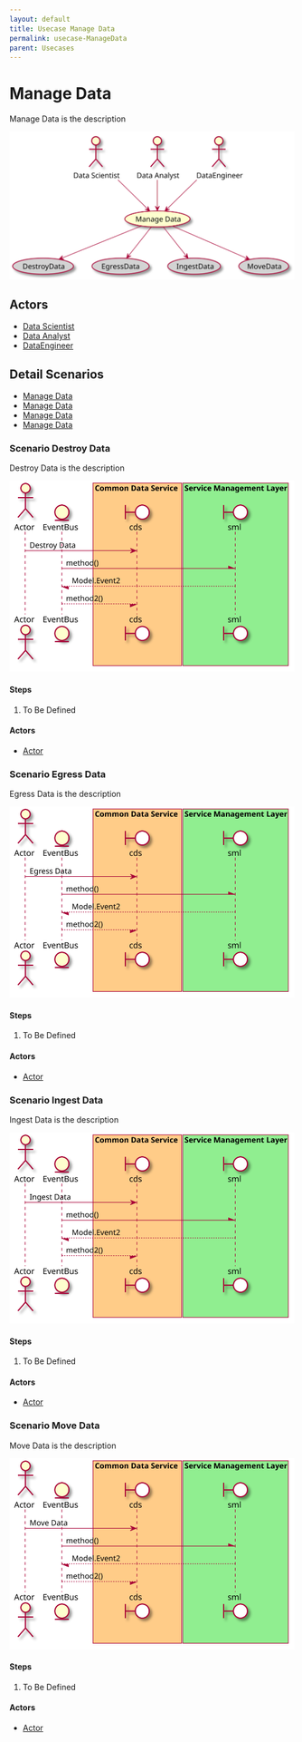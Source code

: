 ```yaml
---
layout: default
title: Usecase Manage Data
permalink: usecase-ManageData
parent: Usecases
---
```


# Manage Data

Manage Data is the description

![Activities Diagram](./activities.svg)

## Actors

* [Data Scientist](actor-datascientist)
* [Data Analyst](actor-analyst)
* [DataEngineer](actor-dataengineer)


## Detail Scenarios

* [Manage Data](#scenario-DestroyData)
* [Manage Data](#scenario-EgressData)
* [Manage Data](#scenario-IngestData)
* [Manage Data](#scenario-MoveData)

  
### Scenario Destroy Data

Destroy Data is the description

![Scenario nameNoSpaces](./DestroyData.svg)

#### Steps

1. To Be Defined


#### Actors

* [Actor](actor-actor)


### Scenario Egress Data

Egress Data is the description

![Scenario nameNoSpaces](./EgressData.svg)

#### Steps

1. To Be Defined


#### Actors

* [Actor](actor-actor)


### Scenario Ingest Data

Ingest Data is the description

![Scenario nameNoSpaces](./IngestData.svg)

#### Steps

1. To Be Defined


#### Actors

* [Actor](actor-actor)


### Scenario Move Data

Move Data is the description

![Scenario nameNoSpaces](./MoveData.svg)

#### Steps

1. To Be Defined


#### Actors

* [Actor](actor-actor)



